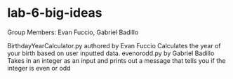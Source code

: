 # lab-6-big-ideas

Group Members: Evan Fuccio, Gabriel Badillo

BirthdayYearCalculator.py authored by Evan Fuccio
    Calculates the year of your birth based on user inputted data.
evenorodd.py by Gabriel Badillo
    Takes in an integer as an input and prints out a message that tells you if the integer
    is even or odd
